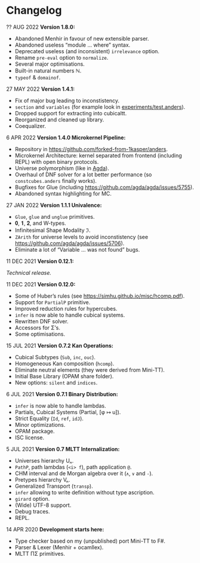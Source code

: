 Changelog
=========

?? AUG 2022 **Version 1.8.0:**

* Abandoned Menhir in favour of new extensible parser.
* Abandoned useless “module … where” syntax.
* Deprecated useless (and inconsistent) `irrelevance` option.
* Rename `pre-eval` option to `normalize`.
* Several major optimisations.
* Built-in natural numbers ℕ.
* `typeof` & `domainof`.

27 MAY 2022 **Version 1.4.1:**

* Fix of major bug leading to inconstistency.
* `section` and `variables` (for example look in [experiments/test.anders](https://github.com/forked-from-1kasper/anders/blob/master/experiments/test.anders)).
* Dropped support for extracting into cubicaltt.
* Reorganized and cleaned up library.
* Coequalizer.

6 APR 2022 **Version 1.4.0 Microkernel Pipeline:**

* Repository in https://github.com/forked-from-1kasper/anders.
* Microkernel Architecture: kernel separated from frontend (including REPL) with open binary protocols.
* Universe polymorphism (like in [Agda](https://agda.readthedocs.io/en/latest/language/universe-levels.html)).
* Overhaul of DNF solver for a lot better performance (so `constcubes.anders` finally works).
* Bugfixes for Glue (including https://github.com/agda/agda/issues/5755).
* Abandoned syntax highlighting for MC.

27 JAN 2022 **Version 1.1.1 Univalence:**

* `Glue`, `glue` and `unglue` primitives.
* 𝟎, 𝟏, 𝟐, and W-types.
* Infinitesimal Shape Modality ℑ.
* `ZArith` for universe levels to avoid inconstistency (see https://github.com/agda/agda/issues/5706).
* Eliminate a lot of “Variable … was not found” bugs.

11 DEC 2021 **Version 0.12.1:**

*Technical release.*

11 DEC 2021 **Version 0.12.0:**

* Some of Huber’s rules (see https://simhu.github.io/misc/hcomp.pdf).
* Support for `PartialP` primitive.
* Improved reduction rules for hypercubes.
* `infer` is now able to handle cubical systems.
* Rewritten DNF solver.
* Accessors for Σ’s.
* Some optimisations.

15 JUL 2021 **Version 0.7.2 Kan Operations:**

* Cubical Subtypes (`Sub`, `inc`, `ouc`).
* Homogeneous Kan composition (`hcomp`).
* Eliminate neutral elements (they were derived from Mini-TT).
* Initial Base Library (OPAM share folder).
* New options: `silent` and `indices`.

6 JUL 2021 **Version 0.7.1 Binary Distribution:**

* `infer` is now able to handle lambdas.
* Partials, Cubical Systems (Partial, [φ ↦ u]).
* Strict Equality (`Id`, `ref`, `idJ`).
* Minor optimizations.
* OPAM package.
* ISC license.

5 JUL 2021 **Version 0.7 MLTT Internalization:**

* Universes hierarchy Uₙ.
* `PathP`, path lambdas (`<i> f`), path application `@`.
* CHM interval and de Morgan algebra over it (`∧`, `∨` and `-`).
* Pretypes hierarchy Vₙ.
* Generalized Transport (`transp`).
* `infer` allowing to write definition without type ascription.
* `girard` option.
* (Wide) UTF-8 support.
* Debug traces.
* REPL.

14 APR 2020 **Development starts here:**
* Type checker based on my (unpublished) port Mini-TT to F#.
* Parser & Lexer (Menhir + ocamllex).
* MLTT ΠΣ primitives.